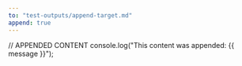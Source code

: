 ```yaml
---
to: "test-outputs/append-target.md"
append: true
---
```


// APPENDED CONTENT
console.log("This content was appended: {{ message }}");
